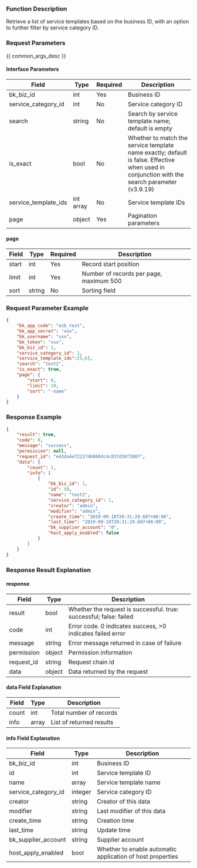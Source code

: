 ### Function Description

Retrieve a list of service templates based on the business ID, with an option to further filter by service category ID.

### Request Parameters

{{ common_args_desc }}

#### Interface Parameters

| Field                | Type      | Required | Description                                                  |
| -------------------- | --------- | -------- | ------------------------------------------------------------ |
| bk_biz_id            | int       | Yes      | Business ID                                                  |
| service_category_id  | int       | No       | Service category ID                                          |
| search               | string    | No       | Search by service template name; default is empty            |
| is_exact             | bool      | No       | Whether to match the service template name exactly; default is false. Effective when used in conjunction with the search parameter (v3.9.19) |
| service_template_ids | int array | No       | Service template IDs                                         |
| page                 | object    | Yes      | Pagination parameters                                        |

#### page

| Field | Type   | Required | Description                             |
| ----- | ------ | -------- | --------------------------------------- |
| start | int    | Yes      | Record start position                   |
| limit | int    | Yes      | Number of records per page, maximum 500 |
| sort  | string | No       | Sorting field                           |

### Request Parameter Example

```json
{
    "bk_app_code": "esb_test",
    "bk_app_secret": "xxx",
    "bk_username": "xxx",
    "bk_token": "xxx",
    "bk_biz_id": 1,
    "service_category_id": 1,
    "service_template_ids":[5,6],
    "search": "test2",
    "is_exact": true,
    "page": {
        "start": 0,
        "limit": 10,
        "sort": "-name"
    }
}
```

### Response Example

```json
{
    "result": true,
    "code": 0,
    "message": "success",
    "permission": null,
    "request_id": "e43da4ef221746868dc4c837d36f3807",
    "data": {
        "count": 1,
        "info": [
            {
                "bk_biz_id": 1,
                "id": 50,
                "name": "test2",
                "service_category_id": 1,
                "creator": "admin",
                "modifier": "admin",
                "create_time": "2019-09-18T20:31:29.607+08:00",
                "last_time": "2019-09-18T20:31:29.607+08:00",
                "bk_supplier_account": "0",
                "host_apply_enabled": false
            }
        ]
    }
}
```

### Response Result Explanation

#### response

| Field       | Type   | Description                                                  |
| ---------- | ------ | ------------------------------------------------------------ |
| result     | bool   | Whether the request is successful. true: successful; false: failed |
| code       | int    | Error code. 0 indicates success, >0 indicates failed error   |
| message    | string | Error message returned in case of failure                    |
| permission | object | Permission information                                       |
| request_id | string | Request chain id                                             |
| data       | object | Data returned by the request                                 |

#### data Field Explanation

| Field | Type  | Description              |
| ----- | ----- | ------------------------ |
| count | int   | Total number of records  |
| info  | array | List of returned results |

#### info Field Explanation

| Field               | Type    | Description                                                |
| ------------------- | ------- | ---------------------------------------------------------- |
| bk_biz_id           | int     | Business ID                                                |
| id                  | int     | Service template ID                                        |
| name                | array   | Service template name                                      |
| service_category_id | integer | Service category ID                                        |
| creator             | string  | Creator of this data                                       |
| modifier            | string  | Last modifier of this data                                 |
| create_time         | string  | Creation time                                              |
| last_time           | string  | Update time                                                |
| bk_supplier_account | string  | Supplier account                                           |
| host_apply_enabled  | bool    | Whether to enable automatic application of host properties |